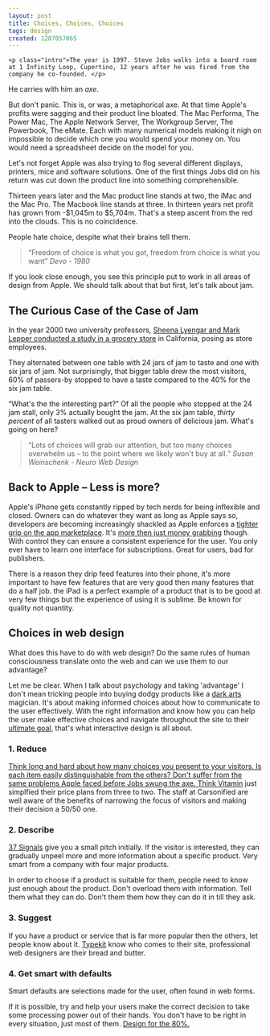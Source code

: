 ```yaml
---
layout: post
title: Choices, Choices, Choices
tags: design
created: 1287057065
---
```


    <p class="intro">The year is 1997. Steve Jobs walks into a board room at 1 Infinity Loop, Cupertino, 12 years after he was fired from the company he co-founded. </p>

<p class="intro">He carries with him an <em>axe</em>.</p>

<p>But don't panic. This is, or was, a metaphorical axe. At that time Apple's profits were sagging and their product line bloated. The Mac Performa, The Power Mac, The Apple Network Server, The Workgroup Server, The Powerbook, The eMate. Each with many numerical models making it nigh on impossible to decide which one you would spend your money on. You would need a spreadsheet decide on the model for you.</p>

<p>Let's not forget Apple was also trying to flog several different displays, printers, mice and software solutions. One of the first things Jobs did on his return was cut down the product line into something comprehensible.</p>

<p>Thirteen years later and the Mac product line stands at two, the iMac and the Mac Pro. The Macbook line stands at three. In thirteen years net profit has grown from -$1,045m to $5,704m. That's a steep ascent from the red into the clouds. This is no coincidence.</p>

<p>People hate choice, despite what their brains tell them. </p>

<blockquote><q>Freedom of choice is what you got, freedom from choice is what you want</q> <cite>Devo - 1980</cite></blockquote>

<p>If you look close enough, you see this principle put to work in all areas of design from Apple. We should talk about that but first, let's talk about jam. </p>

<h2>The Curious Case of the Case of Jam</h2>
<p>In the year 2000 two university professors,  <a href="http://www.columbia.edu/%7Ess957/articles/Choice_is_Demotivating.pdf">Sheena Lyengar and Mark Lepper conducted a study in a grocery store</a> in California, posing as store employees.</p>

<p>They alternated between one table with 24 jars of jam to taste and one with six jars of jam. Not surprisingly, that bigger table drew the most visitors, 60% of passers-by stopped to have a taste compared to the 40% for the six jam table.</p>

<p><q>What's the the interesting part?</q> Of all the people who stopped at the 24 jam stall, only 3% actually bought the jam. At the six jam table, <em>thirty percent</em> of all tasters walked out as proud owners of delicious jam. What's going on here?</p>

<blockquote><q>Lots of choices will grab our attention, but too many choices overwhelm us – to the point where we likely won't buy at all.</q> <cite>Susan Weinschenk - Neuro Web Design</cite></blockquote>

<h2>Back to Apple – Less is more?</h2>
<p>Apple's iPhone gets constantly ripped by tech nerds for being inflexible and closed. Owners can do whatever they want as long as Apple says so, developers are becoming increasingly shackled as Apple enforces a <a href="http://www.apple.com/pr/library/2011/02/15appstore.html">tighter grip on the app marketplace</a>. It's <a href="http://techcrunch.com/2011/02/15/apple-in-app-subscriptions/">more then just money grabbing</a> though. With control they can ensure a consistent experience for the user. You only ever have to learn one interface for subscriptions. Great for users, bad for publishers.</p>
<p>There is a reason they drip feed features into their phone, it's more important to have few features that are very good then many features that do a half job. the iPad is a perfect example of a product that is to be good at very few things but the experience of using it is sublime. Be known for quality not quantity.</p>

<h2>Choices in web design</h2>
<p>What does this have to do with web design? Do the same rules of human consciousness translate onto the web and can we use them to our advantage?</p>

<p>Let me be clear. When I talk about psychology and taking 'advantage' I don't mean tricking people into buying dodgy products like a <a href="http://wiki.darkpatterns.org/">dark arts</a> magician. It's about making informed choices about how to communicate to the user effectively. With the right information and know how you can help the user make effective choices and navigate throughout the site to their <a href="/articles/design-pursuit-happiness">ultimate goal</a>, that's what interactive design is all about.</p>

<h3>1. Reduce</h3>
<a href="https://membership.thinkvitamin.com/subscribe/plans">
<p>Think long and hard about how many choices you present to your visitors. Is each item easily distinguishable from the others? Don't suffer from the same problems Apple faced before Jobs swung the axe.  <a href="http://thinkvitamin.com/">Think Vitamin</a> just simplfied their price plans from three to two. The staff at Carsonified are well aware of the benefits of narrowing the focus of visitors and making their decision a 50/50 one.</p>

<h3>2. Describe</h3>
<p><a href="http://37signals.com/">37 Signals</a> give you a small pitch initially. If the visitor is interested, they can gradually unpeel more and more information about a specific product. Very smart from a company with four major products.</p>
 <p>In order to choose if a product is suitable for them, people need to know just enough about the product. Don't overload them with information. Tell them what they can do. Don't them them how they can do it in till they ask.</p>

<h3>3. Suggest</h3>
<p>If you have a product or service that is far more popular then the others, let people know about it. <a href="http://ww.typekit.com">Typekit</a> know who comes to their site, professional web designers are their bread and butter.</p>

<h3>4. Get smart with defaults</h3>
<p>Smart defaults are selections made for the user, often found in web forms.</p>
<p>If it is possible, try and help your users make the correct decision to take some processing power out of their hands. You don't have to be right in every situation, just most of them. <a href="http://www.webdesignerdepot.com/2011/02/the-8020-rule-applied-to-web-design/">Design for the 80%.</a></p>
